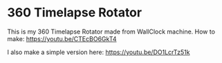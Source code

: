 # 360 Timelapse Rotator

This is my 360 Timelapse Rotator made from WallClock machine.
How to make: https://youtu.be/CTEcBO6GkT4

I also make a simple version here: https://youtu.be/DO1LcrTz51k
